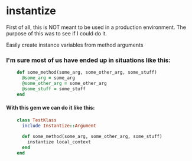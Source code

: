 # instantize

First of all, this is NOT meant to be used in a production environment. The purpose of this was to see if I could do it.

Easily create instance variables from method arguments

### I'm sure most of us have ended up in situations like this:

```ruby
	def some_method(some_arg, some_other_arg, some_stuff)
	  @some_arg = some_arg
	  @some_other_arg = some_other_arg
	  @some_stuff = some_stuff
	end
```

#### With this gem we can do it like this:

```ruby
	class TestKlass
	  include Instantize::Argument
		
	  def some_method(some_arg, some_other_arg, some_stuff)
	    instantize local_context
	  end
	end
```
